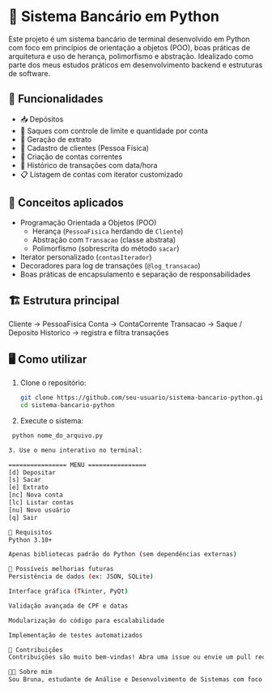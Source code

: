 # 💸 Sistema Bancário em Python

Este projeto é um sistema bancário de terminal desenvolvido em Python com foco em princípios de orientação a objetos (POO), boas práticas de arquitetura e uso de herança, polimorfismo e abstração. Idealizado como parte dos meus estudos práticos em desenvolvimento backend e estruturas de software.

## 🚀 Funcionalidades

- 📥 Depósitos
- 💸 Saques com controle de limite e quantidade por conta
- 📄 Geração de extrato
- 👤 Cadastro de clientes (Pessoa Física)
- 🏦 Criação de contas correntes
- 🧾 Histórico de transações com data/hora
- 📋 Listagem de contas com iterator customizado

## 🧠 Conceitos aplicados

- Programação Orientada a Objetos (POO)
  - Herança (`PessoaFisica` herdando de `Cliente`)
  - Abstração com `Transacao` (classe abstrata)
  - Polimorfismo (sobrescrita do método `sacar`)
- Iterator personalizado (`contasIterador`)
- Decoradores para log de transações (`@log_transacao`)
- Boas práticas de encapsulamento e separação de responsabilidades

## 🏗️ Estrutura principal

Cliente -> PessoaFisica
Conta -> ContaCorrente
Transacao -> Saque / Deposito
Historico -> registra e filtra transações


## 🖥️ Como utilizar

1. Clone o repositório:
   ```bash
   git clone https://github.com/seu-usuario/sistema-bancario-python.git
   cd sistema-bancario-python
   
2. Execute o sistema:
  ```bash
   python nome_do_arquivo.py

3. Use o menu interativo no terminal:

================ MENU ================
[d] Depositar
[s] Sacar
[e] Extrato
[nc] Nova conta
[lc] Listar contas
[nu] Novo usuário
[q] Sair

📌 Requisitos
Python 3.10+

Apenas bibliotecas padrão do Python (sem dependências externas)

🎯 Possíveis melhorias futuras
Persistência de dados (ex: JSON, SQLite)

Interface gráfica (Tkinter, PyQt)

Validação avançada de CPF e datas

Modularização do código para escalabilidade

Implementação de testes automatizados

🤝 Contribuições
Contribuições são muito bem-vindas! Abra uma issue ou envie um pull request com melhorias e sugestões.

🧑‍💻 Sobre mim
Sou Bruna, estudante de Análise e Desenvolvimento de Sistemas com foco em Cibersegurança, apaixonada por tecnologia, código limpo e soluções práticas.


